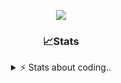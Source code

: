 <div align="center">
  
<p align="center">
  <img src="https://lanyard.cnrad.dev/api/1018290650602553364" />
</p>

### 📈Stats
<details>
    <summary> ⚡ Stats about coding.. </> </summary>
    <br/>

<!--START_SECTION:waka-->
![Code Time](http://img.shields.io/badge/Code%20Time-150%20hrs%203%20mins-blue)

![Profile Views](http://img.shields.io/badge/Profile%20Views-11-blue)

**🐱 My GitHub Data** 

> 📦 1.2 MB Used in GitHub's Storage 
 > 
> 🏆 14 Contributions in the Year 2025
 > 
> 💼 Opted to Hire
 > 
> 📜 5 Public Repositories 
 > 
> 🔑 19 Private Repositories 
 > 
**I'm an Early 🐤** 

```text
🌞 Morning                27 commits          ██░░░░░░░░░░░░░░░░░░░░░░░   06.85 % 
🌆 Daytime                187 commits         ████████████░░░░░░░░░░░░░   47.46 % 
🌃 Evening                137 commits         █████████░░░░░░░░░░░░░░░░   34.77 % 
🌙 Night                  43 commits          ███░░░░░░░░░░░░░░░░░░░░░░   10.91 % 
```
📅 **I'm Most Productive on Sunday** 

```text
Monday                   23 commits          █░░░░░░░░░░░░░░░░░░░░░░░░   05.84 % 
Tuesday                  48 commits          ███░░░░░░░░░░░░░░░░░░░░░░   12.18 % 
Wednesday                51 commits          ███░░░░░░░░░░░░░░░░░░░░░░   12.94 % 
Thursday                 62 commits          ████░░░░░░░░░░░░░░░░░░░░░   15.74 % 
Friday                   54 commits          ███░░░░░░░░░░░░░░░░░░░░░░   13.71 % 
Saturday                 69 commits          ████░░░░░░░░░░░░░░░░░░░░░   17.51 % 
Sunday                   87 commits          ██████░░░░░░░░░░░░░░░░░░░   22.08 % 
```


📊 **This Week I Spent My Time On** 

```text
🕑︎ Time Zone: Europe/Berlin

💬 Programming Languages: 
Lua                      11 hrs 12 mins      ████████████████░░░░░░░░░   64.02 % 
JavaScript               2 hrs 16 mins       ███░░░░░░░░░░░░░░░░░░░░░░   12.98 % 
HTML                     1 hr 1 min          █░░░░░░░░░░░░░░░░░░░░░░░░   05.90 % 
Other                    52 mins             █░░░░░░░░░░░░░░░░░░░░░░░░   05.03 % 
Bash                     45 mins             █░░░░░░░░░░░░░░░░░░░░░░░░   04.29 % 

🔥 Editors: 
VS Code                  17 hrs 29 mins      █████████████████████████   100.00 % 

🐱‍💻 Projects: 
[gamemode]               13 hrs 32 mins      ███████████████████░░░░░░   77.40 % 
banner                   1 hr 2 mins         █░░░░░░░░░░░░░░░░░░░░░░░░   05.93 % 
Unknown Project          33 mins             █░░░░░░░░░░░░░░░░░░░░░░░░   03.16 % 
backend-related          31 mins             █░░░░░░░░░░░░░░░░░░░░░░░░   02.97 % 
[framework]              23 mins             █░░░░░░░░░░░░░░░░░░░░░░░░   02.23 % 

💻 Operating System: 
Windows                  17 hrs 29 mins      █████████████████████████   100.00 % 
```

**I Mostly Code in JavaScript** 

```text
JavaScript               8 repos             █████████░░░░░░░░░░░░░░░░   34.78 % 
Lua                      6 repos             ███████░░░░░░░░░░░░░░░░░░   26.09 % 
Python                   3 repos             ███░░░░░░░░░░░░░░░░░░░░░░   13.04 % 
TypeScript               2 repos             ██░░░░░░░░░░░░░░░░░░░░░░░   08.70 % 
HTML                     1 repo              █░░░░░░░░░░░░░░░░░░░░░░░░   04.35 % 
```




 Last Updated on 31/01/2025 18:24:53 UTC
<!--END_SECTION:waka-->
</details>
